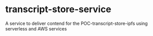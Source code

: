 # transcript-store-service

A service to deliver contend for the POC-transcript-store-ipfs using serverless and AWS services

